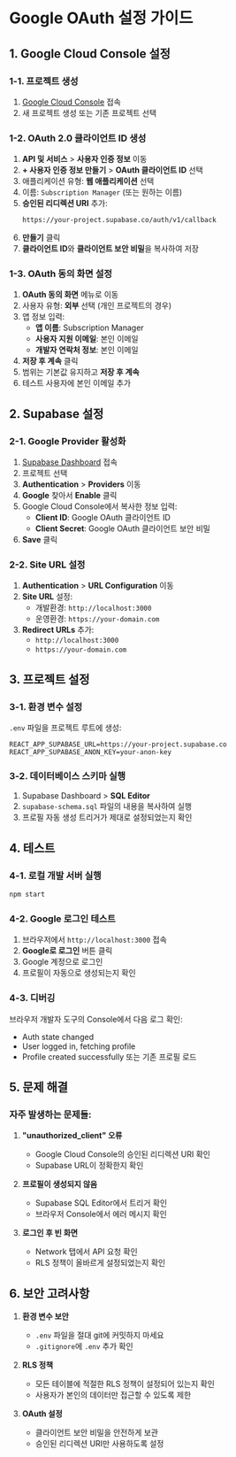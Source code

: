 # Google OAuth 설정 가이드

## 1. Google Cloud Console 설정

### 1-1. 프로젝트 생성
1. [Google Cloud Console](https://console.cloud.google.com/) 접속
2. 새 프로젝트 생성 또는 기존 프로젝트 선택

### 1-2. OAuth 2.0 클라이언트 ID 생성
1. **API 및 서비스** > **사용자 인증 정보** 이동
2. **+ 사용자 인증 정보 만들기** > **OAuth 클라이언트 ID** 선택
3. 애플리케이션 유형: **웹 애플리케이션** 선택
4. 이름: `Subscription Manager` (또는 원하는 이름)
5. **승인된 리디렉션 URI** 추가:
   ```
   https://your-project.supabase.co/auth/v1/callback
   ```
6. **만들기** 클릭
7. **클라이언트 ID**와 **클라이언트 보안 비밀**을 복사하여 저장

### 1-3. OAuth 동의 화면 설정
1. **OAuth 동의 화면** 메뉴로 이동
2. 사용자 유형: **외부** 선택 (개인 프로젝트의 경우)
3. 앱 정보 입력:
   - **앱 이름**: Subscription Manager
   - **사용자 지원 이메일**: 본인 이메일
   - **개발자 연락처 정보**: 본인 이메일
4. **저장 후 계속** 클릭
5. 범위는 기본값 유지하고 **저장 후 계속**
6. 테스트 사용자에 본인 이메일 추가

## 2. Supabase 설정

### 2-1. Google Provider 활성화
1. [Supabase Dashboard](https://supabase.com/dashboard) 접속
2. 프로젝트 선택
3. **Authentication** > **Providers** 이동
4. **Google** 찾아서 **Enable** 클릭
5. Google Cloud Console에서 복사한 정보 입력:
   - **Client ID**: Google OAuth 클라이언트 ID
   - **Client Secret**: Google OAuth 클라이언트 보안 비밀
6. **Save** 클릭

### 2-2. Site URL 설정
1. **Authentication** > **URL Configuration** 이동
2. **Site URL** 설정:
   - 개발환경: `http://localhost:3000`
   - 운영환경: `https://your-domain.com`
3. **Redirect URLs** 추가:
   - `http://localhost:3000`
   - `https://your-domain.com`

## 3. 프로젝트 설정

### 3-1. 환경 변수 설정
`.env` 파일을 프로젝트 루트에 생성:
```env
REACT_APP_SUPABASE_URL=https://your-project.supabase.co
REACT_APP_SUPABASE_ANON_KEY=your-anon-key
```

### 3-2. 데이터베이스 스키마 실행
1. Supabase Dashboard > **SQL Editor**
2. `supabase-schema.sql` 파일의 내용을 복사하여 실행
3. 프로필 자동 생성 트리거가 제대로 설정되었는지 확인

## 4. 테스트

### 4-1. 로컬 개발 서버 실행
```bash
npm start
```

### 4-2. Google 로그인 테스트
1. 브라우저에서 `http://localhost:3000` 접속
2. **Google로 로그인** 버튼 클릭
3. Google 계정으로 로그인
4. 프로필이 자동으로 생성되는지 확인

### 4-3. 디버깅
브라우저 개발자 도구의 Console에서 다음 로그 확인:
- Auth state changed
- User logged in, fetching profile
- Profile created successfully 또는 기존 프로필 로드

## 5. 문제 해결

### 자주 발생하는 문제들:

1. **"unauthorized_client" 오류**
   - Google Cloud Console의 승인된 리디렉션 URI 확인
   - Supabase URL이 정확한지 확인

2. **프로필이 생성되지 않음**
   - Supabase SQL Editor에서 트리거 확인
   - 브라우저 Console에서 에러 메시지 확인

3. **로그인 후 빈 화면**
   - Network 탭에서 API 요청 확인
   - RLS 정책이 올바르게 설정되었는지 확인

## 6. 보안 고려사항

1. **환경 변수 보안**
   - `.env` 파일을 절대 git에 커밋하지 마세요
   - `.gitignore`에 `.env` 추가 확인

2. **RLS 정책**
   - 모든 테이블에 적절한 RLS 정책이 설정되어 있는지 확인
   - 사용자가 본인의 데이터만 접근할 수 있도록 제한

3. **OAuth 설정**
   - 클라이언트 보안 비밀을 안전하게 보관
   - 승인된 리디렉션 URI만 사용하도록 설정